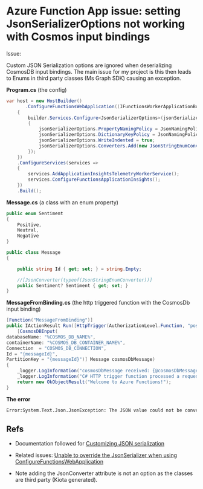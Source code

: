 # Azure Function App issue: setting JsonSerializerOptions not working with Cosmos input bindings

Issue:

Custom JSON Serialization options are ignored when deserializing CosmosDB input bindings. The main issue for my project is this then leads to Enums in third party classes (Ms Graph SDK) causing an exception.


**Program.cs** (the config)

```csharp
var host = new HostBuilder()
       .ConfigureFunctionsWebApplication((IFunctionsWorkerApplicationBuilder builder) =>
    {
        builder.Services.Configure<JsonSerializerOptions>(jsonSerializerOptions =>
        {
            jsonSerializerOptions.PropertyNamingPolicy = JsonNamingPolicy.CamelCase;
            jsonSerializerOptions.DictionaryKeyPolicy = JsonNamingPolicy.CamelCase;
            jsonSerializerOptions.WriteIndented = true;
            jsonSerializerOptions.Converters.Add(new JsonStringEnumConverter(JsonNamingPolicy.CamelCase));
        });
    })
    .ConfigureServices(services =>
    {
        services.AddApplicationInsightsTelemetryWorkerService();
        services.ConfigureFunctionsApplicationInsights();
    })
    .Build();

```

**Message.cs** (a class with an enum property)

```csharp
public enum Sentiment
{
    Positive,
    Neutral,
    Negative
}

public class Message
{

    public string Id { get; set; } = string.Empty;

    //[JsonConverter(typeof(JsonStringEnumConverter))]
    public Sentiment? Sentiment { get; set; }
}
```

**MessageFromBinding.cs** (the http triggered function with the CosmosDb input binding)

```csharp
[Function("MessageFromBinding")]
public IActionResult Run([HttpTrigger(AuthorizationLevel.Function, "post", Route = "messageFromBinding/{messageId}")] HttpRequest req,
    [CosmosDBInput(
databaseName: "%COSMOS_DB_NAME%",
containerName: "%COSMOS_DB_CONTAINER_NAME%",
Connection  = "COSMOS_DB_CONNECTION",
Id = "{messageId}",
PartitionKey = "{messageId}")] Message cosmosDbMessage)
{
    _logger.LogInformation("cosmosDbMessage received: {@cosmosDbMessage}", cosmosDbMessage);
    _logger.LogInformation("C# HTTP trigger function processed a request.");
    return new OkObjectResult("Welcome to Azure Functions!");
}
```

**The error**

```bash
Error:System.Text.Json.JsonException: The JSON value could not be converted to System.Nullable`1[FuncJsonIssue.Models.Sentiment].
```

## Refs

- Documentation followed for [Customizing JSON serialization](https://learn.microsoft.com/en-us/azure/azure-functions/dotnet-isolated-process-guide?tabs=hostbuilder%2Cwindows#customizing-json-serialization)
- Related issues: [Unable to override the JsonSerializer when using ConfigureFunctionsWebApplication](https://github.com/Azure/azure-functions-dotnet-worker/issues/2131)

- Note adding the JsonConverter attribute is not an option as the classes are third party (Kiota generated).
